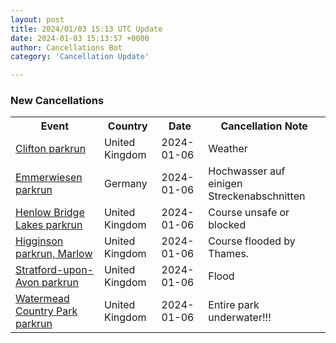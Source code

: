 ```yaml
---
layout: post
title: 2024/01/03 15:13 UTC Update
date: 2024-01-03 15:13:57 +0000
author: Cancellations Bot
category: 'Cancellation Update'

---
```


<h3>New Cancellations</h3>
<div class='hscrollable'>
<table style='width: 100%'>
    <tr>
        <th>Event</th>
        <th>Country</th>
        <th>Date</th>
        <th>Cancellation Note</th>
    </tr>
    <tr>
        <td><a href="https://www.parkrun.org.uk/clifton">Clifton parkrun</a></td>
        <td>United Kingdom</td>
        <td>2024-01-06</td>
        <td>Weather</td>
    </tr>
    <tr>
        <td><a href="https://www.parkrun.com.de/emmerwiesen">Emmerwiesen parkrun</a></td>
        <td>Germany</td>
        <td>2024-01-06</td>
        <td>Hochwasser auf einigen Streckenabschnitten</td>
    </tr>
    <tr>
        <td><a href="https://www.parkrun.org.uk/henlowbridgelakes">Henlow Bridge Lakes parkrun</a></td>
        <td>United Kingdom</td>
        <td>2024-01-06</td>
        <td>Course unsafe or blocked</td>
    </tr>
    <tr>
        <td><a href="https://www.parkrun.org.uk/higginsonmarlow">Higginson parkrun, Marlow</a></td>
        <td>United Kingdom</td>
        <td>2024-01-06</td>
        <td>Course flooded by Thames.</td>
    </tr>
    <tr>
        <td><a href="https://www.parkrun.org.uk/stratforduponavon">Stratford-upon-Avon parkrun</a></td>
        <td>United Kingdom</td>
        <td>2024-01-06</td>
        <td>Flood</td>
    </tr>
    <tr>
        <td><a href="https://www.parkrun.org.uk/watermeadcountrypark">Watermead Country Park parkrun</a></td>
        <td>United Kingdom</td>
        <td>2024-01-06</td>
        <td>Entire park underwater!!!</td>
    </tr>
</table>
</div>
